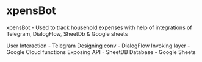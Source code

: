 # xpensBot
xpensBot - Used to track household expenses with help of integrations of Telegram, DialogFlow, SheetDb &amp; Google sheets


User Interaction - Telegram
Designing conv - DialogFlow
Invoking layer - Google Cloud functions
Exposing API - SheetDB
Database - Google Sheets
